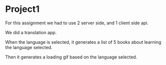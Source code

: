 # Project1

For this assignment we had to use 2 server side, and 1 client side api.

We did a translation app. 

When the language is selected, it generates a list of 5 books about learning the language selected.

Then it generates a loading gif based on the language selected.
